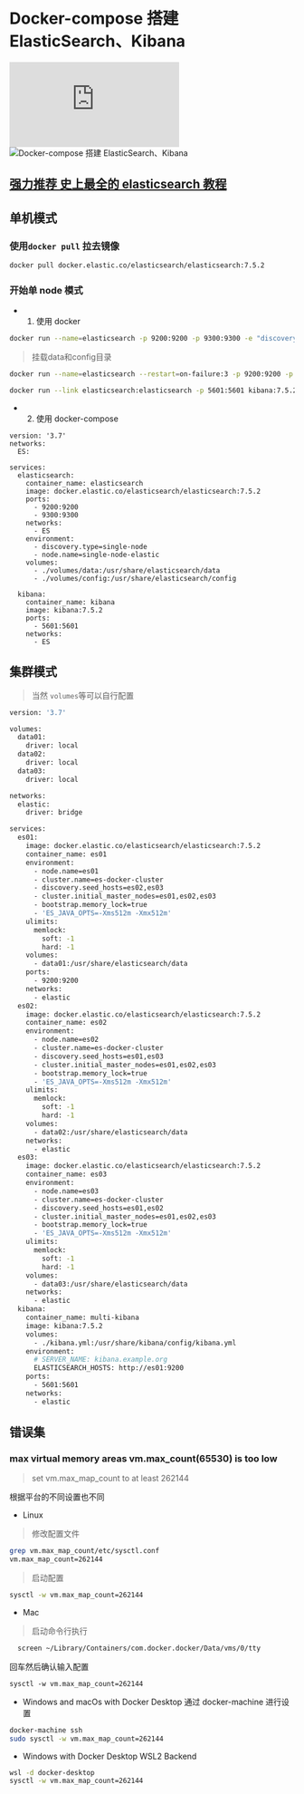 # Docker-compose 搭建 ElasticSearch、Kibana
![Docker 官方 安装](https://www.elastic.co/guide/en/elasticsearch/reference/7.17/docker.html)
![Docker-compose 搭建 ElasticSearch、Kibana](https://img-blog.csdnimg.cn/20210310170914139.jpeg)

## [强力推荐 史上最全的 elasticsearch 教程](https://blog.csdn.net/agonie201218/category_9604962.html)

## 单机模式

### 使用`docker pull` 拉去镜像

```sh
docker pull docker.elastic.co/elasticsearch/elasticsearch:7.5.2
```

### 开始单 node 模式

- 1. 使用 docker

```sh
docker run --name=elasticsearch -p 9200:9200 -p 9300:9300 -e "discovery.type=single-node" -d docker.elastic.co/elasticsearch/elasticsearch:7.5.2
```

> 挂载data和config目录
```sh 
docker run --name=elasticsearch --restart=on-failure:3 -p 9200:9200 -p 9300:9300 -e "discovery.type=single-node" -e ES_SETTING_BOOTSTRAP_MEMORY\_\_LOCK=true. -e ES_JAVA_OPTS="-Xms512m -Xmx512m" -v /home/data/elasticsearch/data:/usr/share/elasticsearch/data -v /home/data/elasticsearch/config/elasticsearch.yml:/usr/share/elasticsearch/config/elasticsearch.yml -v /home/data/elasticsearch/plugins:/usr/share/elasticsearch/plugins -d docker.elastic.co/elasticsearch/elasticsearch:7.17.12
```


```sh
docker run --link elasticsearch:elasticsearch -p 5601:5601 kibana:7.5.2
```

- 2. 使用 docker-compose

```
version: '3.7'
networks:
  ES:

services:
  elasticsearch:
    container_name: elasticsearch
    image: docker.elastic.co/elasticsearch/elasticsearch:7.5.2
    ports:
      - 9200:9200
      - 9300:9300
    networks:
      - ES
    environment:
      - discovery.type=single-node
      - node.name=single-node-elastic
    volumes:
      - ./volumes/data:/usr/share/elasticsearch/data
      - ./volumes/config:/usr/share/elasticsearch/config

  kibana:
    container_name: kibana
    image: kibana:7.5.2
    ports:
      - 5601:5601
    networks:
      - ES
```

## 集群模式

> 当然 `volumes`等可以自行配置

```sh
version: '3.7'

volumes:
  data01:
    driver: local
  data02:
    driver: local
  data03:
    driver: local

networks:
  elastic:
    driver: bridge

services:
  es01:
    image: docker.elastic.co/elasticsearch/elasticsearch:7.5.2
    container_name: es01
    environment:
      - node.name=es01
      - cluster.name=es-docker-cluster
      - discovery.seed_hosts=es02,es03
      - cluster.initial_master_nodes=es01,es02,es03
      - bootstrap.memory_lock=true
      - 'ES_JAVA_OPTS=-Xms512m -Xmx512m'
    ulimits:
      memlock:
        soft: -1
        hard: -1
    volumes:
      - data01:/usr/share/elasticsearch/data
    ports:
      - 9200:9200
    networks:
      - elastic
  es02:
    image: docker.elastic.co/elasticsearch/elasticsearch:7.5.2
    container_name: es02
    environment:
      - node.name=es02
      - cluster.name=es-docker-cluster
      - discovery.seed_hosts=es01,es03
      - cluster.initial_master_nodes=es01,es02,es03
      - bootstrap.memory_lock=true
      - 'ES_JAVA_OPTS=-Xms512m -Xmx512m'
    ulimits:
      memlock:
        soft: -1
        hard: -1
    volumes:
      - data02:/usr/share/elasticsearch/data
    networks:
      - elastic
  es03:
    image: docker.elastic.co/elasticsearch/elasticsearch:7.5.2
    container_name: es03
    environment:
      - node.name=es03
      - cluster.name=es-docker-cluster
      - discovery.seed_hosts=es01,es02
      - cluster.initial_master_nodes=es01,es02,es03
      - bootstrap.memory_lock=true
      - 'ES_JAVA_OPTS=-Xms512m -Xmx512m'
    ulimits:
      memlock:
        soft: -1
        hard: -1
    volumes:
      - data03:/usr/share/elasticsearch/data
    networks:
      - elastic
  kibana:
    container_name: multi-kibana
    image: kibana:7.5.2
    volumes:
      - ./kibana.yml:/usr/share/kibana/config/kibana.yml
    environment:
      # SERVER_NAME: kibana.example.org
      ELASTICSEARCH_HOSTS: http://es01:9200
    ports:
      - 5601:5601
    networks:
      - elastic

```

## 错误集

### max virtual memory areas vm.max_count(65530) is too low

> set vm.max_map_count to at least 262144

根据平台的不同设置也不同

- Linux

> 修改配置文件

```sh
grep vm.max_map_count/etc/sysctl.conf
vm.max_map_count=262144
```

> 启动配置

```sh
sysctl -w vm.max_map_count=262144
```

- Mac

> 启动命令行执行

```sh
  screen ~/Library/Containers/com.docker.docker/Data/vms/0/tty
```

回车然后确认输入配置

```
sysctl -w vm.max_map_count=262144
```

- Windows and macOs with Docker Desktop
  通过 docker-machine 进行设置

```sh
docker-machine ssh
sudo sysctl -w vm.max_map_count=262144
```

- Windows with Docker Desktop WSL2 Backend

```sh
wsl -d docker-desktop
sysctl -w vm.max_map_count=262144
```
